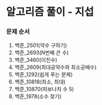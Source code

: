 # 알고리즘 풀이 - 지섭
### 문제 순서
1. 백준_2501(약수 구하기)
2. 백준_2693(N번째 큰 수)
3. 백준_3460(이진수)
4. 백준_2609(최대공약수와 최소공배수)
5. 백준_1292(쉽게 푸는 문제)
6. 백준_10818(최소, 최대)
7. 백준_10870(피보나치 수 5)
8. 백준_1978(소수 찾기)
